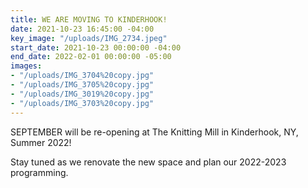 ```yaml
---
title: WE ARE MOVING TO KINDERHOOK!
date: 2021-10-23 16:45:00 -04:00
key_image: "/uploads/IMG_2734.jpeg"
start_date: 2021-10-23 00:00:00 -04:00
end_date: 2022-02-01 00:00:00 -05:00
images:
- "/uploads/IMG_3704%20copy.jpg"
- "/uploads/IMG_3705%20copy.jpg"
- "/uploads/IMG_3019%20copy.jpg"
- "/uploads/IMG_3703%20copy.jpg"
---
```


SEPTEMBER will be re-opening at The Knitting Mill in Kinderhook, NY, Summer 2022!

Stay tuned as we renovate the new space and plan our 2022-2023 programming.